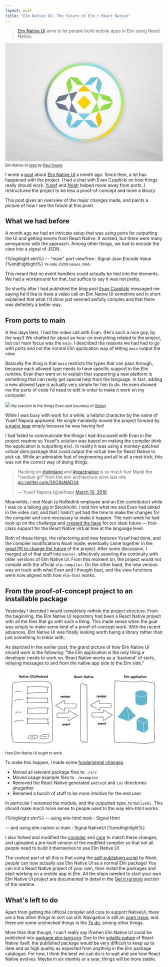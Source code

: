 ```yaml
---
layout: post
title: "Elm Native UI: The future of Elm + React Native"
---
```


> [Elm Native UI](https://github.com/elm-native-ui/elm-native-ui) aims to let people build mobile apps in Elm using React Native.

[![](/img/elm-native-dribbble.png)](https://github.com/elm-native-ui/elm-native-ui)
<small class="caption">Elm Native UI [logo](https://dribbble.com/shots/2383347-Elm-Native-logo) by [Paul Young](http://paulyoung.me/)</small>

I wrote a [post](/elm-native-ui.html) about [Elm Native UI](https://github.com/elm-native-ui/elm-native-ui) a month ago. Since then, a lot has happened with the project. I had a chat with Evan Czaplicki on how things really should work. [Yusef](https://twitter.com/sefnap/) and [Noah](https://twitter.com/eeue56) helped move away from ports. I restructured the project to be less a proof-of-concept and more a library.

This post gives an overview of the major changes made, and paints a picture of how I see the future at this point.



## What we had before

A month ago we had an intricate setup that was using ports for outputting the UI and getting events from React Native. It worked, but there were many annoyances with the approach. Among other things, we had to encode the view into a signal of JSON.

{%highlight elm%}
-- "main"
port viewTree : Signal Json.Encode.Value
{%endhighlight%}
<small class="caption">Ye olde JSON values. Meh.</small>

This meant that no event handlers could actually be tied into the elements. We had a workaround for that, but suffice to say it was not pretty.

So shortly after I had published the blog post [Evan Czaplicki](https://twitter.com/czaplic) messaged me saying he'd like to have a video call on Elm Native UI sometime and in short explained that what I'd done just seemed awfully complex and that there was definitely a better way.


## From ports to main


A few days later, I had the video call with Evan. (He's such a nice guy, by the way!) We chatted for about an hour on everything related to the project, but our main focus was the `main`. I described the reasons we had had to go with ports and not the normal Elm application way of letting `main` output the view.

Basically the thing is that `main` restricts the types that can pass through, because each allowed type needs to have specific support in the Elm runtime. Evan then went on to explain that supporting a new platform is something that can really get special help from the language. In fact, adding a new allowed type is actually very simple for him to do. He even showed me the parts of code I'd need to edit in order to make it work on my computer.

![](https://media.giphy.com/media/3o8doT9BL7dgtolp7O/giphy.gif)
<small class="caption">My reaction to the things Evan said (courtesy of [Giphy](https://giphy.com/gifs/foxinternational-reaction-simpsons-carl-3o8doT9BL7dgtolp7O))</small>

While I was busy with work for a while, a helpful character by the name of Yusef Napora appeared. He single-handedly moved the project forward by [a major leap](https://github.com/elm-native-ui/elm-native-ui/pull/23) simply because he was having fun!

I had failed to communicate the things I had discussed with Evan in the project readme so Yusef's solution was based on making the compiler think the application is outputting `Html`. In reality it was using a monkey-patched virtual-dom package that could output the virtual tree for React Native to pick up. While an admirable feat of engineering and all in all a neat trick, this was not the _correct_ way of doing things.

<blockquote class="twitter-tweet" data-cards="hidden" data-lang="en"><p lang="en" dir="ltr">Hacking on <a href="https://twitter.com/elmlang">@elmlang</a> and <a href="https://twitter.com/hashtag/reactnative?src=hash">#reactnative</a> is so much fun! Made the “random gif” from the elm architecture work last nite <a href="https://t.co/30C6aNAD34">pic.twitter.com/30C6aNAD34</a></p>&mdash; Yusef Napora (@sefnap) <a href="https://twitter.com/sefnap/status/707940592144273409">March 10, 2016</a></blockquote>
<script async src="//platform.twitter.com/widgets.js" charset="utf-8"></script>

Meanwhile, I met Noah (a NoRedInk employee and an Elm contributor) while I was on a talking gig in Stockholm. I told him what me and Evan had talked in the video call, and that I hadn't yet had the time to make the changes for the compiler and core necessary to make it happen. The next week he had took up on the challenge and [created the base](https://github.com/elm-native-ui/elm-native-ui/pull/24) for our ideal future &mdash; first-class support for the React Native virtual tree at the language level.

Both of these things, the refactoring and new features Yusef had done, and the compiler modifications Noah made, eventually came together in the [great PR to change the future](https://github.com/elm-native-ui/elm-native-ui/pull/25) of the project. After some discussion, I merged all of that stuff into `master`, effectively severing the continuity with older versions of Elm Native UI. From this moment on, the project would not compile with the official `elm-compiler`. On the other hand, the new version was on track with what Evan and I thought best, and the view functions were now aligned with how `elm-html` works.


## From the proof-of-concept project to an installable package

Yesterday I decided I would completely rethink the project structure. From the beginning, the Elm Native UI repository had been a React Native project with all the files that go with such a thing. This made sense when the goal was simply to make some kind of a proof-of-concept work. With the recent advances, Elm Native UI was finally looking worth being a library rather than just something to tinker with.

As depicted in the earlier post, the grand picture of how Elm Native UI should work is the following: "the Elm application is the only thing a developer needs to work on. React Native works as a 'backend' of sorts, relaying messages to and from the native app side to the Elm side."

![](/img/rn-elm-2.png)
<small class="caption">How Elm Native UI ought to work</small>

To make this happen, I made some [fundamental changes](https://github.com/elm-native-ui/elm-native-ui/pull/26).

- Moved all relevant package files to `./src`
- Moved usage example files to `./examples`
- Removed the React Native generated `android` and `ios` directories altogether
- Renamed a bunch of stuff to be more intuitive for the end user

In particular I renamed the module, and the outputted type, to `NativeUi`. This should make much more sense to people used to the way elm-html works:

{%highlight elm%}
-- using elm-html
main : Signal Html

-- and using elm-native-ui
main : Signal NativeUi
{%endhighlight%}

I also forked and modified the [compiler](https://github.com/elm-native-ui/elm-compiler) and [core](https://github.com/elm-native-ui/core) to match these changes, and uploaded a pre-built version of the modified compiler so that not all people need to build it themselves to use Elm Native UI.

The coolest part of all this is that using the [self-publishing script](https://github.com/NoRedInk/elm-ops-tooling#elm_self_publish) by Noah, people can now actually use Elm Native UI as a normal Elm package! You can init a React Native project of your own, then install the packages and start working on a mobile app in Elm. All the steps needed to start your own Elm Native UI project are documented in detail in the [Get it running](https://github.com/elm-native-ui/elm-native-ui#get-it-running) section of the readme.


## What's left to do

Apart from getting the official compiler and core to support NativeUi, there are a few other things to sort out still. Navigation is still an [open issue](https://github.com/elm-native-ui/elm-native-ui/issues/11), and there are some unchecked things in the [To do](https://github.com/elm-native-ui/elm-native-ui#to-do), among other things.

More than that though, I can't really say if/when Elm Native UI could be published into [package.elm-lang.org](http://package.elm-lang.org/). Due to the [volatile nature](https://facebook.github.io/react/blog/2015/05/22/react-native-release-process.html) of React Native itself, the published package would be very difficult to keep up to date and as high quality as expected from anything in the Elm package catalogue. For now, I think the best we can do is to wait and see how React Native evolves. Maybe in six months or a year, things will be more stable.
